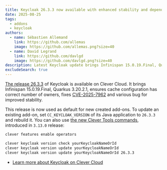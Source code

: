 ```yaml
---
title: Keycloak 26.3.3 now available with enhanced stability and dependency updates
date: 2025-08-25
tags:
  - addons
  - keycloak
authors:
  - name: Sébastien Allemand
    link: https://github.com/allemas
    image: https://github.com/allemas.png?size=40
  - name: David Legrand
    link: https://github.com/davlgd
    image: https://github.com/davlgd.png?size=40
description: Latest Keycloak update brings Infinispan 15.0.19.Final, Quarkus 3.20.2.1, improved cache configuration, and bug fixes.
excludeSearch: true
---
```


[The release 26.3.3](https://github.com/keycloak/keycloak/releases/26.3.3) of Keycloak is available on Clever Cloud. It brings Infinispan 15.0.19.Final, Quarkus 3.20.2.1, ensures cache configuration has correct number of owners, fixes [CVE-2025-7962](https://nvd.nist.gov/vuln/detail/CVE-2025-7962) and various bug for improved stability.

This release is now used as default for new created add-ons. To update an existing add-on, set `CC_KEYCLOAK_VERSION` of its Java application to `26.3.3` and rebuild it. You can also use [the new Clever Tools commands](/doc/cli/operators/), introduced in `3.13.0` release:

```bash
clever features enable operators

clever keycloak version check yourKeycloakNameOrId
clever keycloak version update yourKeycloakNameOrId
clever keycloak version update yourKeycloakNameOrId 26.3.3
```

- [Learn more about Keycloak on Clever Cloud](/doc/addons/keycloak)
